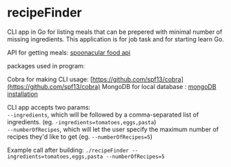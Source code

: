 # recipeFinder

CLI app in Go for listing meals that can be prepered with minimal number of missing ingredients.
This application is for job task and for starting learn Go.

API for getting meals: [spoonacular food api](https://spoonacular.com/food-api)

packages used in program:

Cobra for making CLI usage: [https://github.com/spf13/cobra](https://github.com/spf13/cobra)
MongoDB for local database : [mongoDB installation](https://pkg.go.dev/go.mongodb.org/mongo-driver#section-readme)

CLI app accepts two params:\
`--ingredients`, which will be followed by a comma-separated list of ingredients. (eg. `-ingredients=tomatoes,eggs,pasta`) \
`--numberOfRecipes`, which will let the user specify the maximum number of recipes they'd like to get (eg. `--numberOfRecipes=5`)

Example call after building: `./recipeFinder --ingredients=tomatoes,eggs,pasta --numberOfRecipes=5`
